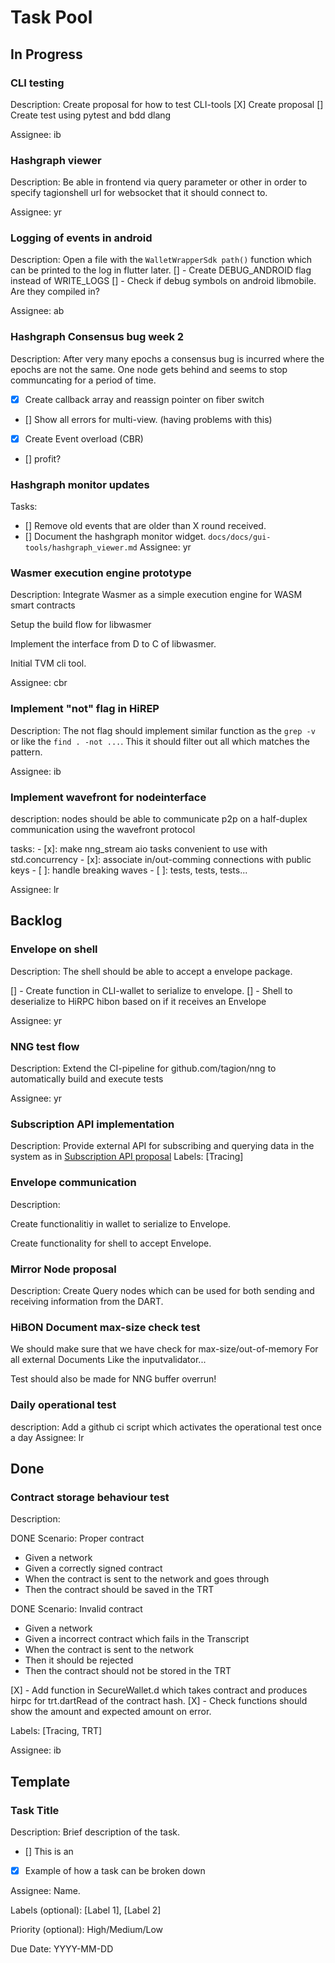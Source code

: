 # Task Pool

## In Progress

### CLI testing
Description: Create proposal for how to test CLI-tools
[X] Create proposal
[] Create test using pytest and bdd dlang

Assignee: ib


### Hashgraph viewer
Description: Be able in frontend via query parameter or other in order to specify tagionshell url for websocket that it should connect to.

Assignee: yr

### Logging of events in android
Description: Open a file with the `WalletWrapperSdk path()` function which can be printed to the log in flutter later.
[] - Create DEBUG_ANDROID flag instead of WRITE_LOGS
[] - Check if debug symbols on android libmobile. Are they compiled in?

Assignee: ab

### Hashgraph Consensus bug week 2
Description: After very many epochs a consensus bug is incurred where the epochs are not the same. One node gets behind and seems to stop communcating for a period of time.

- [X] Create callback array and reassign pointer on fiber switch
- [] Show all errors for multi-view. (having problems with this)
- [X] Create Event overload (CBR)
- [] profit?

### Hashgraph monitor updates
Tasks: 
- [] Remove old events that are older than X round received. 
- [] Document the hashgraph monitor widget. `docs/docs/gui-tools/hashgraph_viewer.md` 
Assignee: yr

### Wasmer execution engine prototype
Description: Integrate Wasmer as a simple execution engine for WASM smart contracts

Setup the build flow for libwasmer

Implement the interface from D to C of libwasmer.

Initial TVM cli tool.

Assignee: cbr

### Implement "not" flag in HiREP

Description:
The not flag should implement similar function as the `grep -v` or like the `find . -not ...`.
This it should filter out all which matches the pattern.

Assignee: ib


### Implement wavefront for nodeinterface
description: nodes should be able to communicate p2p on a half-duplex communication using the wavefront protocol

tasks:
    - [x]: make nng_stream aio tasks convenient to use with std.concurrency
    - [x]: associate in/out-comming connections with public keys
    - [ ]: handle breaking waves
    - [ ]: tests, tests, tests...

Assignee: lr

## Backlog

### Envelope on shell
Description: The shell should be able to accept a envelope package.

[] - Create function in CLI-wallet to serialize to envelope.
[] - Shell to deserialize to HiRPC hibon based on if it receives an Envelope

Assignee: yr

### NNG test flow
Description: Extend the CI-pipeline for github.com/tagion/nng to automatically build and execute tests

Assignee: yr

### Subscription API implementation
Description: Provide external API for subscribing and querying data in the system as in [Subscription API proposal](https://docs.tagion.org/tips/3)
Labels: [Tracing]

### Envelope communication
Description: 

Create functionalitiy in wallet to serialize to Envelope.

Create functionality for shell to accept Envelope.

### Mirror Node proposal
Description: Create Query nodes which can be used for both sending and receiving information from the DART.


### HiBON Document max-size check test 
We should make sure that we have check for max-size/out-of-memory
For all external Documents
Like the inputvalidator...

Test should also be made for NNG buffer overrun!

### Daily operational test
description: Add a github ci script which activates the operational test once a day
Assignee: lr

## Done

### Contract storage behaviour test
Description: 

DONE
Scenario: Proper contract
* Given a network
* Given a correctly signed contract
* When the contract is sent to the network and goes through
* Then the contract should be saved in the TRT 

DONE
Scenario: Invalid contract
* Given a network
* Given a incorrect contract which fails in the Transcript
* When the contract is sent to the network 
* Then it should be rejected
* Then the contract should not be stored in the TRT

[X] - Add function in SecureWallet.d which takes contract and produces hirpc for trt.dartRead of the contract hash.
[X] - Check functions should show the amount and expected amount on error.

Labels: [Tracing, TRT]

Assignee: ib

## Template
### Task Title
Description: Brief description of the task.
- [] This is an
- [X] Example of how a task can be broken down


Assignee: Name.

Labels (optional): [Label 1], [Label 2]

Priority (optional): High/Medium/Low

Due Date: YYYY-MM-DD

